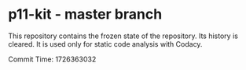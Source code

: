 # p11-kit - master branch

This repository contains the frozen state of the repository.
Its history is cleared. It is used only for static code
analysis with Codacy.

Commit Time: 1726363032